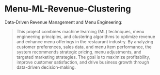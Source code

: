 # Menu-ML-Revenue-Clustering
Data-Driven Revenue Management and Menu Engineering:
> This project combines machine learning (ML) techniques, menu engineering principles, and clustering algorithms to optimize revenue and enhance menu offerings in the restaurant industry.
> By analyzing customer preferences, sales data, and menu item performance, the system recommends strategic pricing, menu adjustments, and targeted marketing strategies.
> The goal is to maximize profitability, improve customer satisfaction, and drive business growth through data-driven decision-making.
